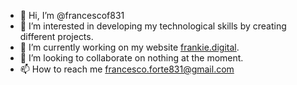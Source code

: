 - 👋 Hi, I’m @francescof831
- 👀 I’m interested in developing my technological skills by creating different projects.
- 🌱 I’m currently working on my website [frankie.digital](https://frankie.digital).
- 💞️ I’m looking to collaborate on nothing at the moment.
- 📫 How to reach me francesco.forte831@gmail.com

<!---
francescof831/francescof831 is a ✨ special ✨ repository because its `README.md` (this file) appears on your GitHub profile.
You can click the Preview link to take a look at your changes.
--->
